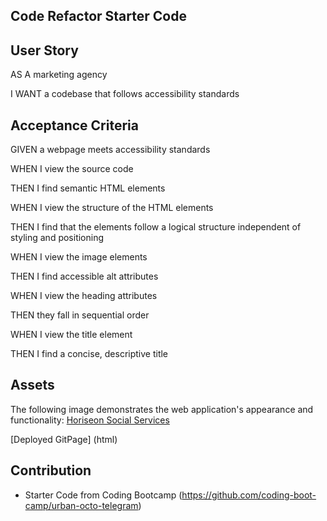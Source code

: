## Code Refactor Starter Code

## User Story

AS A marketing agency

I WANT a codebase that follows accessibility standards



## Acceptance Criteria

GIVEN a webpage meets accessibility standards

WHEN I view the source code

THEN I find semantic HTML elements

WHEN I view the structure of the HTML elements

THEN I find that the elements follow a logical structure independent of styling and positioning

WHEN I view the image elements

THEN I find accessible alt attributes

WHEN I view the heading attributes

THEN they fall in sequential order

WHEN I view the title element

THEN I find a concise, descriptive title

## Assets
The following image demonstrates the web application's appearance and functionality:
[Horiseon Social Services](./assets/main.png)

[Deployed GitPage] (html)



## Contribution
* Starter Code from Coding Bootcamp
(https://github.com/coding-boot-camp/urban-octo-telegram)